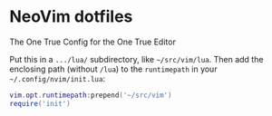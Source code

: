 # NeoVim dotfiles
The One True Config for the One True Editor

Put this in a `.../lua/` subdirectory, like `~/src/vim/lua`. Then add the enclosing path (without `/lua`) to the `runtimepath` in your `~/.config/nvim/init.lua`:

```lua
vim.opt.runtimepath:prepend('~/src/vim')
require('init')
```
